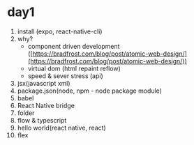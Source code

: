 # day1

1. install (expo, react-native-cli)
1. why?
    - component driven development ([https://bradfrost.com/blog/post/atomic-web-design/](https://bradfrost.com/blog/post/atomic-web-design/))
    - virtual dom (html repaint reflow)
    - speed & sever stress (api)
1. jsx(javascript xml)
1. package.json(node, npm - node package module)
1. babel
1. React Native bridge
1. folder
1. flow & typescript
1. hello world(react native, react)
1. flex